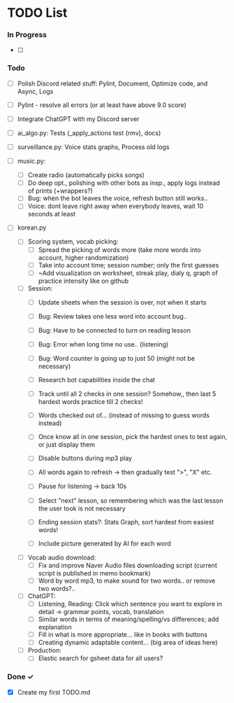 # TODO List

### In Progress

- [ ]

### Todo

- [ ] Polish Discord related stuff: Pylint, Document, Optimize code, and Async, Logs
- [ ] Pylint - resolve all errors (or at least have above 9.0 score)

- [ ] Integrate ChatGPT with my Discord server
- [ ] ai_algo.py: Tests (_apply_actions test (rmv), docs)
- [ ] surveillance.py: Voice stats graphs, Process old logs
- [ ] music.py: 
  - [ ] Create radio (automatically picks songs)
  - [ ] Do deep opt., polishing with other bots as insp., apply logs instead of prints (+wrappers?)
  - [ ] Bug: when the bot leaves the voice, refresh button still works..
  - [ ] Voice: dont leave right away when everybody leaves, wait 10 seconds at least

- [ ] korean.py
  - [ ] Scoring system, vocab picking:
    - [ ] Spread the picking of words more (take more words into account, higher randomization)
    - [ ] Take into account time; session number; only the first guesses
    - [ ] ~Add visualization on worksheet, streak play, dialy q, graph of practice intensity like on github 

  - [ ] Session:
    - [ ] Update sheets when the session is over, not when it starts
    - [ ] Bug: Review takes one less word into account bug..
    - [ ] Bug: Have to be connected to turn on reading lesson
    - [ ] Bug: Error when long time no use.. (listening)
    - [ ] Bug: Word counter is going up to just 50 (might not be necessary)
  
    - [ ] Research bot capabilities inside the chat
    - [ ] Track until all 2 checks in one session? Somehow,, then last 5 hardest words practice till 2 checks!
    - [ ] Words checked out of... (instead of missing to guess words instead)
    - [ ] Once know all in one session, pick the hardest ones to test again, or just display them
    - [ ] Disable buttons during mp3 play
    - [ ] All words again to refresh -> then gradually test ">", "X" etc.
    - [ ] Pause for listening -> back 10s
    - [ ] Select "next" lesson, so remembering which was the last lesson the user took is not necessary
    - [ ] Ending session stats?: Stats Graph, sort hardest from easiest words!
    - [ ] Include picture generated by AI for each word

  - [ ] Vocab audio download:
     - [ ] Fix and improve Naver Audio files downloading script (current script is published in memo bookmark)
     - [ ] Word by word mp3, to make sound for two words.. or remove two words?..

  - [ ] ChatGPT:
    - [ ] Listening, Reading: Click which sentence you want to explore in detail -> grammar points, vocab, translation
    - [ ] Similar words in terms of meaning/spelling/vs differences; add explanation
    - [ ] Fill in what is more appropriate... like in books with buttons
    - [ ] Creating dynamic adaptable content... (big area of ideas here)
  
  - [ ] Production:
     - [ ] Elastic search for gsheet data for all users?

### Done ✓

- [x] Create my first TODO.md  
